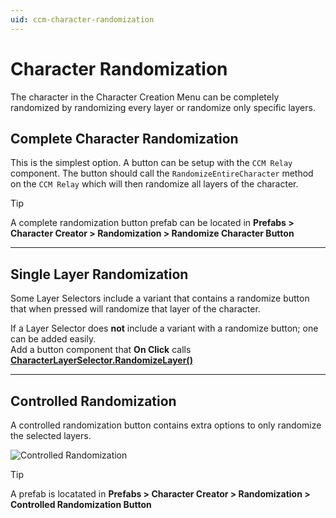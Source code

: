 ```yaml
---
uid: ccm-character-randomization
---
```


# Character Randomization

The character in the Character Creation Menu can be completely randomized by randomizing every layer or randomize only specific layers. 

## Complete Character Randomization
This is the simplest option. A button can be setup with the `CCM Relay` component. The button should call the `RandomizeEntireCharacter` method on the `CCM Relay` which will then randomize all layers of the character.

> [!TIP]
> A complete randomization button prefab can be located in **Prefabs > Character Creator > Randomization > Randomize Character Button**
> 
---

## Single Layer Randomization
Some Layer Selectors include a variant that contains a randomize button that when pressed will randomize that layer of the character.

If a Layer Selector does **not** include a variant with a randomize button; one can be added easily.  
Add a button component that **On Click** calls **[CharacterLayerSelector.RandomizeLayer()](xref:BlazerTech.CharacterManagement.CharacterCreator.CharacterLayerSelector#BlazerTech_CharacterManagement_CharacterCreator_CharacterLayerSelector_RandomizeLayer)**

---

## Controlled Randomization
A controlled randomization button contains extra options to only randomize the selected layers.

![Controlled Randomization](~/images/ccm-character-randomization/controlled-randomization-example.png)

> [!TIP]
> A prefab is locatated in **Prefabs > Character Creator > Randomization > Controlled Randomization Button**